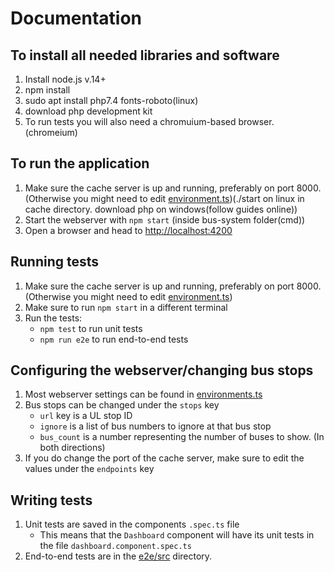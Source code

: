 # Documentation
## To install all needed libraries and software
1. Install node.js v.14+
1. npm install
1. sudo apt install php7.4 fonts-roboto(linux)
1. download php development kit
1. To run tests you will also need a chromuium-based browser.(chromeium)

## To run the application
1. Make sure the cache server is up and running, preferably on port 8000. (Otherwise you might need to edit [environment.ts](src/environments/environment.ts))(./start on linux in cache directory. download php on windows(follow guides online))
1. Start the webserver with `npm start` (inside bus-system folder(cmd))
1. Open a browser and head to [http://localhost:4200](http://localhost:4200)

## Running tests
1. Make sure the cache server is up and running, preferably on port 8000. (Otherwise you might need to edit [environment.ts](src/environments/environment.ts))
1. Make sure to run `npm start` in a different terminal
1. Run the tests:
    * `npm test` to run unit tests
    * `npm run e2e` to run end-to-end tests
 

## Configuring the webserver/changing bus stops
1. Most webserver settings can be found in [environments.ts](src/environments/environment.ts)
1. Bus stops can be changed under the `stops` key
    * `url` key is a UL stop ID
    * `ignore` is a list of bus numbers to ignore at that bus stop
    * `bus_count` is a number representing the number of buses to show. (In both directions)
1. If you do change the port of the cache server, make sure to edit the values under the `endpoints` key

## Writing tests
1. Unit tests are saved in the components `.spec.ts` file
    * This means that the `Dashboard` component will have its unit tests in the file `dashboard.component.spec.ts`
2. End-to-end tests are in the [e2e/src](e2e/src) directory.
